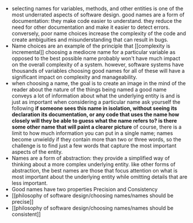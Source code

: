 - selecting names for variables, methods, and other entities is one of the most underrated aspects of software design. good names are a form of documentation: they make code easier to understand. they reduce the need for other documentation and make it easier to detect errors. conversely, poor name choices increase the complexity of the code and create ambiguities and misunderstanding  that can result in bugs.
- Name choices are an example of the principle that [[complexity is incremental]] choosing a mediocre name for a particular variable as opposed to the best possible name probably won't have much impact on the overall complexity of a system. however, software systems have thousands of variables choosing good names for all of these will have a significant impact on complexity and manageability.
- when choosing a name, the goal is to create an image in the mind of the reader about the nature of the things being named a good name conveys a lot of information about what the underlying entity is and is just as important when considering a particular name ask yourself the following **if someone sees this name in isolation, without seeing its declaration its documentation, or any code that uses the name how closely will they be able to guess what the name refers to? is there some other name that will paint a clearer picture** of course, there is a limit to how much information you can put in a single name; names become unwieldy if they contain more than two or three words, so the challenge is to find just a few words that capture the most important aspects of the entity.
- Names are a form of abstraction: they provide a simplified way of thinking about a more complex underlying entity. like other forms of abstraction, the best names are those that focus attention on what is most important about the underlying entity while omitting details that are less important.
- Good names have two properties Precision and Consistency
- [[philosophy of software design/choosing names/names should be precise]]
- [[philosophy of software design/choosing names/names should be consistent]]